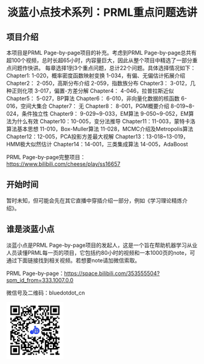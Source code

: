 <div align="center"><h1> 淡蓝小点技术系列：PRML重点问题选讲 </h1></div>


## 项目介绍
本项目是PRML Page-by-page项目的补充。考虑到PRML Page-by-page总共有超100个视频，总时长超65小时，内容量巨大，因此从整个项目中精选了一部分重点问题作快讲。
每章选择1到3个重点问题，总计22个问题。具体选择情况如下：
Chapter1: 1-020，概率密度函数映射变换
          1-034，有偏、无偏估计拓展介绍
Chapter2： 2-050，高斯分布介绍
		   2-059，指数族分布
Chapter3： 3-012，几种正则化项
           3-017，偏置-方差分解
Chapter4： 4-046，拉普拉斯近似
Chapter5： 5-027，BP算法
Chapter6： 6-010，非向量化数据的核函数
		   6-016，空间大集合
Chapter7： 无
Chapter8： 8-001，PGM概要介绍
           8-019~8-024，条件独立性
Chapter9： 9-029~9-033，EM算法
		   9-050~9-052，EM算法为什么有效
Chapter10：10-005，变分法推导
Chapter11：11-003，蒙特卡洛算法基本思想
           11-010，Box-Muller算法
		   11-028，MCMC介绍及Metropolis算法
Chapter12：12-005，PCA投影方差最大视解
Chapter13：13-018~13-019，HMM极大似然估计
Chapter14：14-001，三类集成算法
           14-005，AdaBoost
		   
PRML Page-by-page完整项目： https://www.bilibili.com/cheese/play/ss16657

## 开始时间
暂时未知，但可能会先在其它直播中穿插介绍一部分，例如《学习理论精炼介绍》。

## 谁是淡蓝小点
淡蓝小点是PRML Page-by-page项目的发起人，这是一个旨在帮助机器学习从业人员读懂PRML每一页的项目，它包括约80小时的视频和一本1000页的note，可通过下面链接找到相关视频。若想要note请加微信索取。

PRML Page-by-page：https://space.bilibili.com/353555504?spm_id_from=333.1007.0.0

微信号及二维码：bluedotdot_cn

<img src="wechat.jpg" alt="淡蓝小点微信二维码" width="150" height="150">
